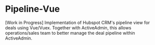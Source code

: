 # Pipeline-Vue

[Work in Progress] Implementation of Hubspot CRM's pipeline view for deals using Vue/Vuex. Together with ActiveAdmin, this allows operations/sales team to better manage the deal pipeline within ActiveAdmin.
